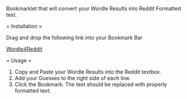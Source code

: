 Bookmarklet that will convert your Wordle Results into Reddit Formatted text.

= Installation =

Drag and drop the following link into your Bookmark Bar

[Wordle4Reddit](http://test.com)

= Usage =

1. Copy and Paste your Wordle Results into the Reddit textbox.  
2. Add your Guesses to the right side of each line. 
3. Click the Bookmark.  The text should be replaced with properly formatted text.
